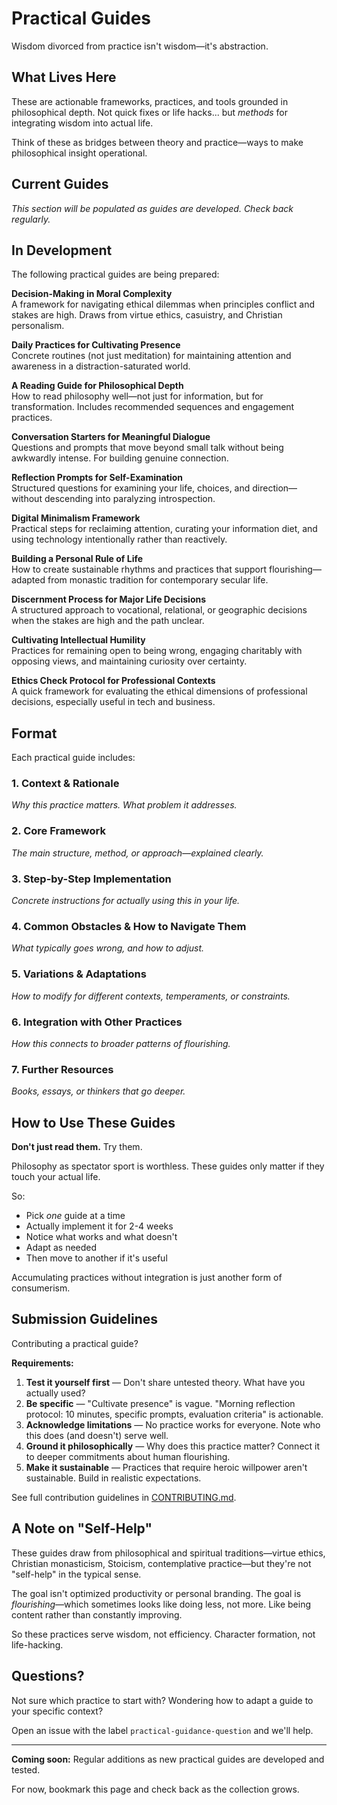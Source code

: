 # Practical Guides

Wisdom divorced from practice isn't wisdom—it's abstraction.

## What Lives Here

These are actionable frameworks, practices, and tools grounded in philosophical depth. Not quick fixes or life hacks... but *methods* for integrating wisdom into actual life.

Think of these as bridges between theory and practice—ways to make philosophical insight operational.

## Current Guides

*This section will be populated as guides are developed. Check back regularly.*

## In Development

The following practical guides are being prepared:

**Decision-Making in Moral Complexity**  
A framework for navigating ethical dilemmas when principles conflict and stakes are high. Draws from virtue ethics, casuistry, and Christian personalism.

**Daily Practices for Cultivating Presence**  
Concrete routines (not just meditation) for maintaining attention and awareness in a distraction-saturated world.

**A Reading Guide for Philosophical Depth**  
How to read philosophy well—not just for information, but for transformation. Includes recommended sequences and engagement practices.

**Conversation Starters for Meaningful Dialogue**  
Questions and prompts that move beyond small talk without being awkwardly intense. For building genuine connection.

**Reflection Prompts for Self-Examination**  
Structured questions for examining your life, choices, and direction—without descending into paralyzing introspection.

**Digital Minimalism Framework**  
Practical steps for reclaiming attention, curating your information diet, and using technology intentionally rather than reactively.

**Building a Personal Rule of Life**  
How to create sustainable rhythms and practices that support flourishing—adapted from monastic tradition for contemporary secular life.

**Discernment Process for Major Life Decisions**  
A structured approach to vocational, relational, or geographic decisions when the stakes are high and the path unclear.

**Cultivating Intellectual Humility**  
Practices for remaining open to being wrong, engaging charitably with opposing views, and maintaining curiosity over certainty.

**Ethics Check Protocol for Professional Contexts**  
A quick framework for evaluating the ethical dimensions of professional decisions, especially useful in tech and business.

## Format

Each practical guide includes:

### 1. Context & Rationale
*Why this practice matters. What problem it addresses.*

### 2. Core Framework
*The main structure, method, or approach—explained clearly.*

### 3. Step-by-Step Implementation
*Concrete instructions for actually using this in your life.*

### 4. Common Obstacles & How to Navigate Them
*What typically goes wrong, and how to adjust.*

### 5. Variations & Adaptations
*How to modify for different contexts, temperaments, or constraints.*

### 6. Integration with Other Practices
*How this connects to broader patterns of flourishing.*

### 7. Further Resources
*Books, essays, or thinkers that go deeper.*

## How to Use These Guides

**Don't just read them.** Try them.

Philosophy as spectator sport is worthless. These guides only matter if they touch your actual life.

So:
- Pick *one* guide at a time
- Actually implement it for 2-4 weeks
- Notice what works and what doesn't
- Adapt as needed
- Then move to another if it's useful

Accumulating practices without integration is just another form of consumerism.

## Submission Guidelines

Contributing a practical guide?

**Requirements:**
1. **Test it yourself first** — Don't share untested theory. What have you actually used?
2. **Be specific** — "Cultivate presence" is vague. "Morning reflection protocol: 10 minutes, specific prompts, evaluation criteria" is actionable.
3. **Acknowledge limitations** — No practice works for everyone. Note who this does (and doesn't) serve well.
4. **Ground it philosophically** — Why does this practice matter? Connect it to deeper commitments about human flourishing.
5. **Make it sustainable** — Practices that require heroic willpower aren't sustainable. Build in realistic expectations.

See full contribution guidelines in [CONTRIBUTING.md](../CONTRIBUTING.md).

## A Note on "Self-Help"

These guides draw from philosophical and spiritual traditions—virtue ethics, Christian monasticism, Stoicism, contemplative practice—but they're not "self-help" in the typical sense.

The goal isn't optimized productivity or personal branding. The goal is *flourishing*—which sometimes looks like doing less, not more. Like being content rather than constantly improving.

So these practices serve wisdom, not efficiency. Character formation, not life-hacking.

## Questions?

Not sure which practice to start with? Wondering how to adapt a guide to your specific context?

Open an issue with the label `practical-guidance-question` and we'll help.

---

**Coming soon:** Regular additions as new practical guides are developed and tested.

For now, bookmark this page and check back as the collection grows.
